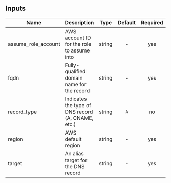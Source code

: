 ## Inputs

| Name | Description | Type | Default | Required |
|------|-------------|:----:|:-----:|:-----:|
| assume\_role\_account | AWS account ID for the role to assume into | string | - | yes |
| fqdn | Fully-qualified domain name for the record | string | - | yes |
| record\_type | Indicates the type of DNS record (A, CNAME, etc.) | string | `A` | no |
| region | AWS default region | string | - | yes |
| target | An alias target for the DNS record | string | - | yes |

